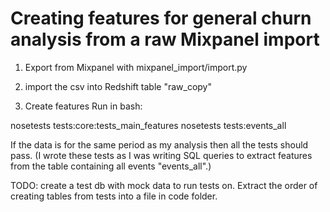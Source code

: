 
# Creating features for general churn analysis from a raw Mixpanel import

1) Export from Mixpanel with mixpanel_import/import.py

2) import the csv into Redshift table "raw_copy"

3) Create features
Run in bash:

nosetests tests:core:tests_main_features
nosetests tests:events_all

If the data is for the same period as my analysis then all the tests should pass. (I wrote these tests as I was writing SQL queries to extract features from the table containing all events "events_all".)

TODO: create a test db with mock data to run tests on. Extract the order of creating tables from tests into a file in code folder.